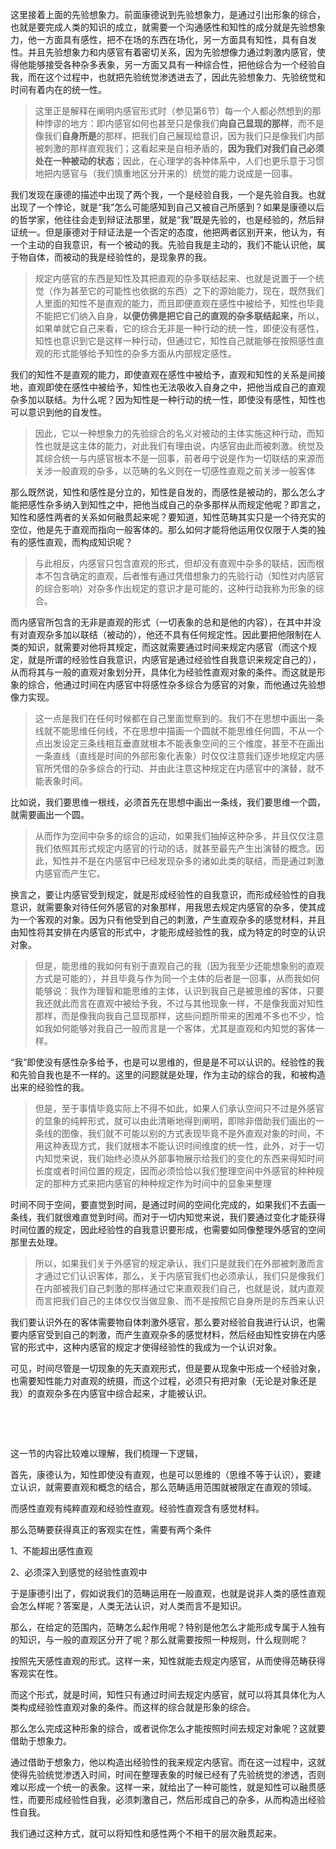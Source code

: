 <p data-pid="DrKwYxyB">这里接着上面的先验想象力。前面康德说到先验想象力，是通过引出形象的综合，也就是要完成人类的知识的成立，就需要一个沟通感性和知性的成分就是先验想象力，他一方面具有感性，把不在场的东西在场化，另一方面具有知性，具有自发性。并且先验想象力和内感官有着密切关系，因为先验想像力通过刺激内感官，使得他能够接受各种杂多表象，另一方面又具有一种综合性，把他综合为一个经验自我，而在这个过程中，也就把先验统觉渗透进去了，因此先验想象力、先验统觉和时间有着内在的统一性。</p><blockquote data-pid="imsD4NU8">这里正是解释在阐明内感官形式时（参见第6节）每一个人都必然想到的那种悖谬的地方：即内感官如何也甚至只是像我们<b>向自己显现的那样</b>，而不是像我们<b>自身所是</b>的那样，把我们自己展现给意识，因为我们只是像我们内部被刺激的那样直观我们；这看起来是自相矛盾的，<b>因为我们对我们自己必须处在一种被动的状态</b>；因此，在心理学的各种体系中，人们也更乐意于习惯地把内感官与（我们慎重地区分开来的）统觉的能力说成是一回事。</blockquote><p data-pid="KAT69rHo">我们发现在康德的描述中出现了两个我，一个是经验自我，一个是先验自我。也就出现了一个悖论，就是“我”怎么可能感知到自己又被自己所感到？如果是康德以后的哲学家，他往往会走到辩证法那里，就是“我”既是先验的，也是经验的，然后辩证统一。但是康德对于辩证法是一个否定的态度，他把两者区别开来，他认为，有一个主动的自我意识，有一个被动的我。先验自我是主动的，我们不能认识他，属于物自体，而被动的我是经验性的，是现象界的我。</p><blockquote data-pid="enH2ETov">规定内感官的东西是知性及其把直观的杂多联结起来、也就是说置于一个统觉（作为甚至它的可能性也依据的东西）之下的源始能力，现在，既然我们人里面的知性不是直观的能力，而且即便直观在感性中被给予，知性也毕竟不能把它们纳入自身，<b>以便仿佛是把它自己的直观的杂多联结起来，</b>所以，如果单就它自己来看，它的综合无非是一种行动的统一性，即便没有感性，知性也意识到它是这样一种行动，但通过它，知性自己就能够在按照感性直观的形式能够给予知性的杂多方面从内部规定感性。</blockquote><p data-pid="my5G44uj">我们的知性不是直观的能力，即使直观在感性中被给予，直观和知性的关系是间接地，直观即使在感性中被给予，知性也无法吸收入自身之中，把他当成自己的直观杂多加以联结。为什么呢？因为知性是一种行动的统一性，即使没有感性，知性也可以意识到他的自发性。</p><blockquote data-pid="l0WgVS4n">因此，它以一种想象力的先验综合的名义对被动的主体实施这种行动，而知性也就是这主体的能力，对此我们有理由说，内感官由此而被刺激。统觉及其综合统一与内感官根本不是一回事，前者毋宁说是作为一切联结的来源而关涉一般直观的杂多，以范畴的名义则在一切感性直观之前关涉一般客体</blockquote><p data-pid="CuhVgaI2">那么既然说，知性和感性是分立的，知性是自发的，而感性是被动的，那么怎么才能把感性杂多纳入到知性之中，把他当成自己的杂多那样从而规定他呢？即言之，知性和感性两者的关系如何融贯起来呢？要知道，知性范畴其实只是一个待充实的空位，他是先于直观而指向一般客体的。那么如何才能将他运用仅仅限于人类的独有的感性直观，而构成知识呢？</p><blockquote data-pid="Fv5dKM7N">与此相反，内感官只包含直观的形式，但却没有直观中杂多的联结，因而根本不包含确定的直观，后者惟有通过凭借想象力的先验行动（知性对内感官的综合影响）对杂多作出规定的意识才是可能的，这种行动我称为形象的综合。</blockquote><p data-pid="3vCQPQmx">而内感官所包含的无非是直观的形式（一切表象的总和是他的内容），在其中并没有对直观杂多加以联结（被动的），他还不具有任何规定性。因此要把他限制在人类的知识，就需要对他将其规定，而这就需要通过时间来规定内感官（而这个规定，就是所谓的经验性自我意识，内感官是通过经验性自我意识来规定自己的），从而将其与一般的直观对象划分开，具体化为经验性直观对象的条件。而这就是形象的综合，他通过时间在内感官中将感性杂多综合为感官的对象，而他通过先验想像力实现。</p><blockquote data-pid="QogM3o1Y">这一点是我们在任何时候都在自己里面觉察到的。我们不在思想中画出一条线就不能思维任何线，不在思想中描画一个圆就不能思维任何圆，不从一个点出发设定三条线相互垂直就根本不能表象空间的三个维度，甚至不在画出一条直线（直线是时间的外部形象化表象）时仅仅注意我们逐步地规定内感官所凭借的杂多综合的行动、并由此注意这种规定在内感官中的演替，就不能表象时间。</blockquote><p data-pid="oCewr7l7">比如说，我们要思维一根线，必须首先在思想中画出一条线，我们要思维一个圆，就需要画出一个圆。</p><blockquote data-pid="f8os0Fx2">从而作为空间中杂多的综合的运动，如果我们抽掉这种杂多，并且仅仅注意我们依照其形式规定内感官的行动的话，就甚至最先产生出演替的概念。因此，知性并不是在内感官中已经发现杂多的诸如此类的联结，而是通过刺激内感官而产生它。</blockquote><p data-pid="PgImMm5T">换言之，要让内感官受到规定，就是形成经验性的自我意识，而形成经验性的自我意识，就需要象对待任何外感官的对象那样，用我思去规定内感官的杂多，使其成为一个客观的对象。因为只有他受到自己的刺激，产生直观杂多的感觉材料，并且由知性将其安排在内感官的形式中，才能形成经验性的我，成为特定的时空的认识对象。</p><blockquote data-pid="rpK9zoBG">但是，能思维的我如何有别于直观自己的我（因为我至少还能想象别的直观方式是可能的），并且毕竟与作为同一个主体的后者是一回事，从而我如何能够说：我作为理智和能思维的主体，认识到我自己是被思维的客体，只要我还就此而言在直观中被给予我，不过与其他现象一样，不是像我面对知性那样，而是像我向我自己显现那样，这些问题所带来的困难不多也不少，恰如我如何能够对我自己一般而言是一个客体，尤其是直观和内知觉的客体一样。</blockquote><p data-pid="uE9OXGXu">“我”即使没有感性杂多给予，也是可以思维的，但是是不可以认识的。经验性的我和先验自我也是不一样的。这里的问题就是处理，作为主动的综合的我，和被构造出来的经验性的我。</p><blockquote data-pid="pLydYN4X">但是，至于事情毕竟实际上不得不如此，如果人们承认空间只不过是外感官的显象的纯粹形式，就可以由此清晰地得到阐明，即除非借助我们画出的一条线的图像，我们就不可能以别的方式表现毕竟不是外直观对象的时间，不用这种表现方式，我们就根本不能认识时间维度的统一性，此外，对于一切内知觉来说，我们始终必须从外部事物展示给我们的变化的东西来得知时间长度或者时间位置的规定，因而必须恰恰以我们整理空间中外感官的种种规定的那种方式来把内感官的种种规定作为时间中的显象来整理</blockquote><p data-pid="CrulXA6K">时间不同于空间，要直觉到时间，是通过时间的空间化完成的，如果我们不去画一条线，我们就很难直觉到时间。而对于一切内知觉来说，我们要通过变化才能获得时间位置的规定，因此经验性的自我意识要形成，也需要如同像整理外感官的空间那里去处理。</p><blockquote data-pid="F0ZySVZC">所以，如果我们关于外感官的规定承认，我们只是就我们在外部被刺激而言才通过它们认识客体，那么，关于内感官我们也必须承认，我们只是像我们在内部被我们自己刺激的那样通过它来直观我们自己，也就是说，就内直观而言把我们自己的主体仅仅当做显象、而不是按照它自身所是的东西来认识</blockquote><p data-pid="AM2rVSIx">我们要认识外在的客体需要物自体刺激外感官，那么要对经验自我进行认识，也需要内感官受到自己的刺激，而产生直观杂多的感觉材料，然后经由知性安排在内感官的形式中，这种内感官的规定才使得经验性的我成为一个认识对象。</p><p data-pid="Nw_fSrPr">可见，时间尽管是一切现象的先天直观形式，但是要从现象中形成一个经验对象，也需要知性能力对直观的统摄，而这个过程，必须只有把对象（无论是对象还是我）的直观杂多在内感官中综合起来，才能被认识。</p><p><br></p><p><br></p><p data-pid="Ta0sG7Y1">这一节的内容比较难以理解，我们梳理一下逻辑，</p><p data-pid="ZyC43hHj">首先，康德认为，知性即使没有直观，也是可以思维的（思维不等于认识），要建立认识，就需要直观和概念的结合，那么范畴适用范围就被限定在直观的领域。</p><p data-pid="y0Kn-Jp4">而感性直观有纯粹直观和经验性直观。经验性直观含有感觉材料。</p><p data-pid="8cZ6exwB">那么范畴要获得真正的客观实在性，需要有两个条件</p><p data-pid="EjmK5DU4">1、不能超出感性直观</p><p data-pid="rAANLSJU">2、必须深入到感觉的经验性直观中</p><p data-pid="CHTAgNYj">于是康德引出了，假如说我们的范畴运用在一般直观，也就是说非人类的感性直观会怎么样呢？答案是，人类无法认识，对人类而言不是知识。</p><p data-pid="PPy3tLaK">那么，在给定的范围内，范畴怎么起作用呢？特别是他怎么才能形成专属于人独有的知识，与一般的直观区分开了呢？那么就需要按照一种规则，什么规则呢？</p><p data-pid="5GteFGNt">按照先天感性直观的形式。这样一来，知性就能去规定内感官，从而使得范畴获得客观实在性。</p><p data-pid="CMVKRQAG">而这个形式，就是时间，知性只有通过时间去规定内感官，就可以将其具体化为人类构成经验性直观对象的条件。而这样的综合就是形象的综合。</p><p data-pid="wHsGn1wQ">那么怎么完成这种形象的综合，或者说你怎么才能按照时间去规定对象呢？这就要借助于想象力。</p><p data-pid="ASsQW74N">通过借助于想象力，他以构造出经验性的我来规定内感官。而在这一过程中，这就使得先验统觉渗透入时间，时间在整理表象的时候已经有了先验统觉的渗透，否则难以形成一个统一的表象。这样一来，就给出了一种可能性，就是知性可以融贯感性，而要形成经验性自我，必须刺激自己，然后形成自己的杂多，从而构造出经验性自我。</p><p data-pid="TVpdPzWW">我们通过这种方式，就可以将知性和感性两个不相干的层次融贯起来。</p><p></p><p></p><p></p><p></p><p></p><p></p>